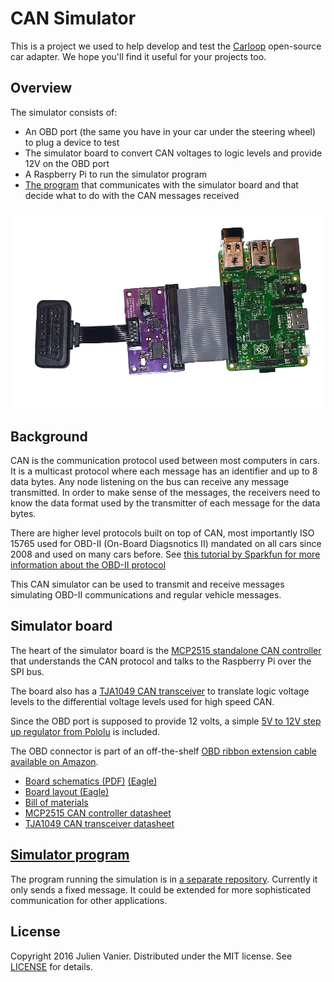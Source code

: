 # CAN Simulator

This is a project we used to help develop and test the [Carloop][carloop] open-source car adapter. We hope you'll find it useful for your projects too.

## Overview

The simulator consists of:
- An OBD port (the same you have in your car under the steering wheel) to plug a device to test
- The simulator board to convert CAN voltages to logic levels and provide 12V on the OBD port
- A Raspberry Pi to run the simulator program
- [The program](simulator-program) that communicates with the simulator board and that decide what to do with the CAN messages received

![CAN simulator](simulator.png)

## Background

CAN is the communication protocol used between most computers in cars. It is a multicast protocol where each message has an identifier and up to 8 data bytes. Any node listening on the bus can receive any message transmitted. In order to make sense of the messages, the receivers need to know the data format used by the transmitter of each message for the data bytes.

There are higher level protocols built on top of CAN, most importantly ISO 15765 used for OBD-II (On-Board Diagsnotics II) mandated on all cars since 2008 and used on many cars before. See [this tutorial by Sparkfun for more information about the OBD-II protocol][obd-getting-started]

This CAN simulator can be used to transmit and receive messages simulating OBD-II communications and regular vehicle messages.

## Simulator board

The heart of the simulator board is the [MCP2515 standalone CAN controller][mcp2515-datasheet] that understands the CAN protocol
and talks to the Raspberry Pi over the SPI bus.

The board also has a [TJA1049 CAN transceiver][tja1049-datasheet] to translate logic voltage levels to the differential voltage levels used for high speed CAN.

Since the OBD port is supposed to provide 12 volts, a simple [5V to 12V step up regulator from Pololu][12v-step-up-regulator] is included.

The OBD connector is part of an off-the-shelf [OBD ribbon extension cable available on Amazon][obd-cable].

- [Board schematics (PDF)](schematics) [(Eagle)](schematics-eagle)
- [Board layout (Eagle)][layout-eagle]
- [Bill of materials][bom]
- [MCP2515 CAN controller datasheet][mcp2515-datasheet]
- [TJA1049 CAN transceiver datasheet][tja1049-datasheet]

## [Simulator program][simulator-program]

The program running the simulation is in [a separate repository][simulator-program]. Currently it only sends a fixed message. It could be extended for more sophisticated communication for other applications.

## License

Copyright 2016 Julien Vanier. Distributed under the MIT license. See [LICENSE](/LICENSE) for details.

[carloop]: https://www.carloop.io
[simulator-program]: https://github.com/carloop/simulator-program
[schematics]: eagle/CAN-Simulator_v1.pdf
[schematics-eagle]: eagle/CAN-Simulator_v1.sch
[layout-eagle]: eagle/CAN-Simulator_v1.brd
[bom]: eagle/CAN-Simulator_v1_BOM.csv
[obd-getting-started]: https://learn.sparkfun.com/tutorials/getting-started-with-obd-ii
[obd-cable]: https://www.amazon.com/gp/product/B00GGLVXG2/ref=oh_aui_detailpage_o02_s00?ie=UTF8&psc=1
[mcp2515-datasheet]: datasheets/MCP2515%20Datasheet.pdf
[tja1049-datasheet]: datasheets/TJA1049%20Datasheet.pdf
[12v-step-up-regulator]: https://www.pololu.com/product/2117
